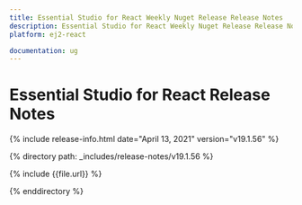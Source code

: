 ```yaml
---
title: Essential Studio for React Weekly Nuget Release Release Notes  
description: Essential Studio for React Weekly Nuget Release Release Notes  
platform: ej2-react

documentation: ug
---
```


# Essential Studio for  React  Release Notes  

{% include release-info.html date="April 13, 2021"   version="v19.1.56"  %} 

{% directory path: _includes/release-notes/v19.1.56 %}

{% include {{file.url}} %}

{% enddirectory %}
